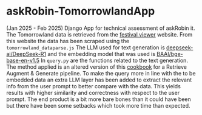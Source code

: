 # askRobin-TomorrowlandApp
(Jan 2025 - Feb 2025)
Django App for technical assessment of askRobin it.
The Tomorrowland data is retrieved from the [festival viewer](https://festivalviewer.com/tomorrowland/lineup/2024) website. From this website the data has been scraped using the `tomorrowland_dataparse.js`
The LLM used for text generation is [deepseek-ai/DeepSeek-R1](https://huggingface.co/deepseek-ai/DeepSeek-R1) and the embedding model that was used is [BAAI/bge-base-en-v1.5](https://huggingface.co/BAAI/bge-base-en-v1.5)
In `query.py` are the functions related to the text generation.
The method applied is an altered version of this [cookbook](https://github.com/togethercomputer/together-cookbook/blob/main/Text_RAG.ipynb) for a Retrieve Augment & Generate pipeline. To make the query more in line with the to be embedded data an extra LLM layer has been added to extract the relevant info from the user prompt to better compare with the data. This yields results with higher similarity and correctness with respect to the user prompt.
The end product is a bit more bare bones than it could have been but there have been some setbacks which took more time than expected.